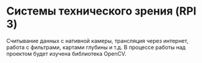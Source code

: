 # Системы технического зрения (RPI 3)

Считывание данных с нативной камеры, трансляция через интернет, работа с фильтрами, картами глубины и т.д. В процессе работы над проектом будет изучена библиотека OpenCV.
